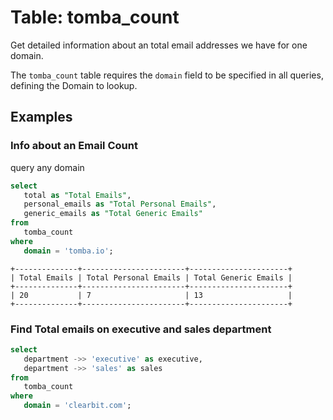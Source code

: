 # Table: tomba_count

Get detailed information about an total email addresses we have for one domain.

The `tomba_count` table requires the `domain` field to be specified in all queries, defining the Domain to lookup.

## Examples

### Info about an Email Count

query any domain

```sql
select
   total as "Total Emails",
   personal_emails as "Total Personal Emails",
   generic_emails as "Total Generic Emails" 
from
   tomba_count 
where
   domain = 'tomba.io';
```

```
+--------------+-----------------------+----------------------+
| Total Emails | Total Personal Emails | Total Generic Emails |
+--------------+-----------------------+----------------------+
| 20           | 7                     | 13                   |
+--------------+-----------------------+----------------------+
```

### Find Total emails on executive and sales department


```sql
select
   department ->> 'executive' as executive,
   department ->> 'sales' as sales 
from
   tomba_count 
where
   domain = 'clearbit.com';
```